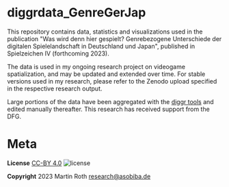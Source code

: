 # diggrdata_GenreGerJap
This repository contains data, statistics and visualizations used in the publication "Was wird denn hier gespielt? Genrebezogene Unterschiede der digitalen Spielelandschaft in Deutschland und Japan", published in Spielzeichen IV (forthcoming 2023).

The data is used in my ongoing research project on videogame spatialization, and may be updated and extended over time. For stable versions used in my research, please refer to the Zenodo upload specified in the respective research output.

Large portions of the data have been aggregated with the [diggr tools](https://github.com/diggr/) and edited manually thereafter. This research has received support from the DFG.

# Meta

<!--- **Zenodo Repository Snapshots
[![DOI](https://zenodo.org/badge/326400336.svg)](https://zenodo.org/badge/latestdoi/326400336) --->

**License**
[CC-BY 4.0](http://creativecommons.org/licenses/by/4.0)
![license](https://i.creativecommons.org/l/by/4.0/80x15.png)

**Copyright**
2023 Martin Roth [research@asobiba.de](research@asobiba.de)
